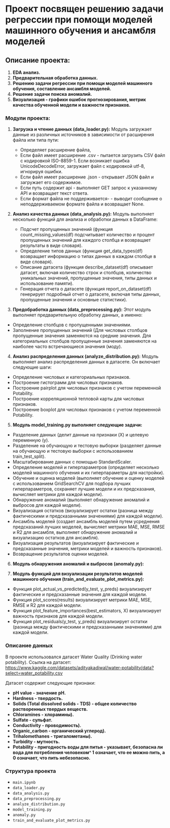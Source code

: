# Проект посвящен решению задачи регрессии при помощи моделей машинного обучения и ансамбля моделей

## Описание проекта:
1. **EDA анализ.**
2. **Предварительная обработка данных.**
3. **Решению задачи регрессии при помощи моделей машинного обучения, составление ансамбля моделей.**
4. **Решение задачи поиска аномалий.**
5. **Визуализация - графики ошибок прогнозирования, метрик качества обученной модели и важности признаков.**

### Модули проекта:
1. **Загрузка и чтение данных (data_loader.py):**
   Модуль загружает данные из различных источников в зависимости от расширения файла или типа пути: 
   - Определяет расширение файла,
   - Если файл имеет расширение .csv - пытается загрузить CSV файл с кодировкой ISO-8859-1. Если возникает ошибка UnicodeDecodeError, загружает файл с кодировкой utf-8, игнорируя ошибки.
   - Если файл имеет расширение .json - открывает JSON файл и загружает его содержимое.
   - Если путь содержит api - выполняет GET запрос к указанному API и возвращает текст ответа.
   - Если формат файла не поддерживается- - выводит сообщение о неподдерживаемом формате файла и возвращает None.

2. **Анализ качества данных (data_analysis.py):**
  Модуль выполняет несколько функций для анализа и обработки данных в DataFrame:
   - Подсчет пропущенных значений (функция count_missing_values(df) подсчитывает количество и процент пропущенных значений для каждого столбца и возвращает результаты в виде словаря).
   - Определение типов данных (функция get_data_types(df) возвращает информацию о типах данных в каждом столбце в виде словаря).
   - Описание датасета (функция describe_dataset(df) описывает датасет, включая количество строк и столбцов, количество уникальных значений, пропущенные значения, типы данных и использование памяти).
   - Генерация отчета о датасете (функция report_on_dataset(df) генерирует подробный отчет о датасете, включая типы данных, пропущенные значения и основные статистики).

3. **Предобработка данных (data_preprocessing.py):**
  Этот модуль выполняет предварительную обработку данных, а именно:
  - Определение столбцов с пропущенными значениями.
  - Заполнение пропущенных значений (Для числовых столбцов пропущенные значения заменяются на средние значения.
Для категориальных столбцов пропущенные значения заменяются на наиболее часто встречающиеся значения (моду).

4. **Анализ распределения данных (analyze_distribution.py):**
  Модуль выполняет анализ распределения данных в датасете. Он включает следующие шаги:
  - Определение числовых и категориальных признаков.
  - Построение гистограмм для числовых признаков.
  - Построение pairplot для числовых признаков с учетом переменной Potability.
  - Построение корреляционной тепловой карты для числовых признаков.
  - Построение boxplot для числовых признаков с учетом переменной Potability.

5. **Модуль model_training.py выполняет следующие задачи:**
  - Разделение данных (делит данные на признаки (X) и целевую переменную (y).
  - Разделение на обучающую и тестовую выборки (разделяет данные на обучающую и тестовую выборки с использованием train_test_split).
  - Масштабирование данных с помощью StandardScaler.
  - Определение моделей и гиперпараметров (определяет несколько моделей машинного обучения и их гиперпараметры для настройки).
  - Обучение и оценка моделей (выполняет обучение и оценку моделей с использованием GridSearchCV для подбора лучших гиперпараметров, сохраняет лучшие модели и их предсказания, вычисляет метрики для каждой модели).
  - Обнаружение аномалий (выполняет обнаружение аномалий и выбросов для каждой модели).
  - Визуализация остатков (визуализирует остатки (разница между фактическими и предсказанными значениями) для каждой модели).
  - Ансамбль моделей (создает ансамбль моделей путем усреднения предсказаний лучших моделей, вычисляет метрики MAE, MSE, RMSE и R2 для ансамбля, выполняет обнаружение аномалий и визуализацию остатков для ансамбля).
  - Визуализация результатов (визуализирует фактические и предсказанные значения, метрики моделей и важность признаков).
  - Возвращение результатов оценки моделей.

6. **Модуль обнаружения аномалий и выбросов (anomaly.py):**

7. **Модуль функций для визуализации результатов моделей машинного обучения (train_and_evaluate_plot_metrics.py):**
- Функция plot_actual_vs_predicted(y_test, y_preds) визуализирует фактические и предсказанные значения для каждой модели.
- Функция plot_scores(results) визуализирует метрики MAE, MSE, RMSE и R2 для каждой модели.
- Функция plot_feature_importances(best_estimators, X) визуализирует важность признаков для каждой модели.
- Функция plot_residuals(y_test, y_preds) визуализирует остатки (разница между фактическими и предсказанными значениями) для каждой модели.


### Описание данных

В проекте использовался датасет Water Quality (Drinking water potability).
Ссылка на датасет: https://www.kaggle.com/datasets/adityakadiwal/water-potability/data?select=water_potability.csv

Датасет содержит следующие признаки:
- **pH value - значение pH.**
- **Hardness - твердость.**
- **Solids (Total dissolved solids - TDS) - общее количество растворенных твердых веществ.**
- **Chloramines - хлорамины).**
- **Sulfate - сульфат.**
- **Conductivity - проводимость).**
- **Organic_carbon - органический углерод).**
- **Trihalomethanes - тригалометаны).**
- **Turbidity - мутность.**
- **Potability - пригодность воды для питья - указывает, безопасна ли вода для потребления человеком^ 1 означает, что ее можно пить, а 0 означает, что пить небезопасно.**

### Структура проекта
- `main.ipynb`
- `data_loader.py`
- `data_analysis.py`
- `data_preprocessing.py`
- `analyze_distribution.py`
- `model_training.py`
- `anomaly.py`
- `train_and_evaluate_plot_metrics.py`

